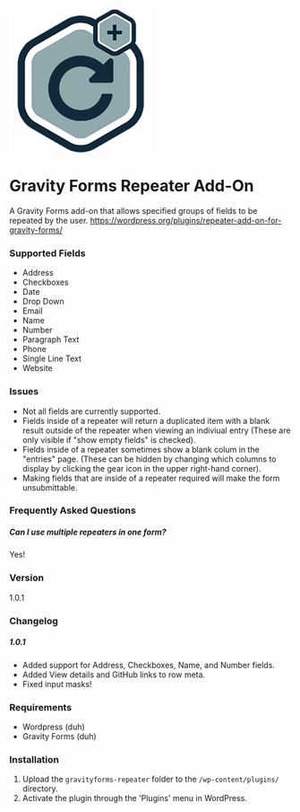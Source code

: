 ![](/assets/icon-256x256.png?raw=true)
# Gravity Forms Repeater Add-On
A Gravity Forms add-on that allows specified groups of fields to be repeated by the user.
<https://wordpress.org/plugins/repeater-add-on-for-gravity-forms/>

### Supported Fields
* Address
* Checkboxes
* Date
* Drop Down
* Email
* Name
* Number
* Paragraph Text
* Phone
* Single Line Text
* Website

### Issues
* Not all fields are currently supported.
* Fields inside of a repeater will return a duplicated item with a blank result outside of the repeater when viewing an indiviual entry (These are only visible if "show empty fields" is checked).
* Fields inside of a repeater sometimes show a blank colum in the "entries" page. (These can be hidden by changing which columns to display by clicking the gear icon in the upper right-hand corner).
* Making fields that are inside of a repeater required will make the form unsubmittable.

### Frequently Asked Questions
##### Can I use multiple repeaters in one form?
Yes!

### Version
1.0.1

### Changelog
##### 1.0.1
* Added support for Address, Checkboxes, Name, and Number fields.
* Added View details and GitHub links to row meta.
* Fixed input masks!

### Requirements
* Wordpress (duh)
* Gravity Forms (duh)

### Installation
1. Upload the `gravityforms-repeater` folder to the `/wp-content/plugins/` directory.
1. Activate the plugin through the 'Plugins' menu in WordPress.